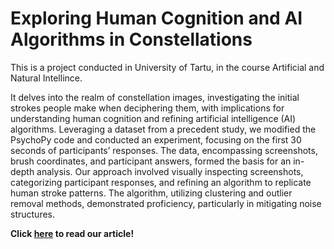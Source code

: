# Exploring Human Cognition and AI Algorithms in Constellations
 This is a project conducted in University of Tartu, in the course Artificial and Natural Intellince.

 It delves into the realm of constellation images, investigating the initial strokes people make when deciphering them, with implications for understanding human cognition and refining artificial intelligence (AI) algorithms. Leveraging a dataset from a precedent study, we modified the PsychoPy code and conducted an experiment, focusing on the first 30 seconds of participants’ responses. The data, encompassing screenshots, brush coordinates, and participant answers, formed the basis for an in-depth analysis. Our approach involved visually inspecting screenshots, categorizing participant responses, and refining an algorithm to replicate human stroke patterns. The algorithm, utilizing clustering and outlier removal methods, demonstrated proficiency, particularly in mitigating noise structures.

**Click [here](https://medium.com/@sokkhelena/constellation-image-analysis-a-comparative-study-of-human-drawings-and-computer-algorithms-91c184e677d2) to read our article!**

 
